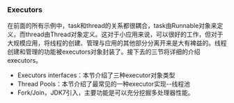 ### Executors

在前面的所有示例中，task和thread的关系都很耦合，task由Runnable对象来定义，而thread由Thread对象定义。这对于小应用来说，可以很好的工作，但对于大规模应用，将线程的创建、管理与应用的其他部分分离开来是大有裨益的。线程创建和管理的功能被executors对象封装了。接下去的三节将详细的介绍executors。


* Executors interfaces：本节介绍了三种executor对象类型
* Thread Pools：本节介绍了最常见的一种executor实现--线程池
* Fork/Join，JDK7引入，主要功能是可以充分挖掘多处理器性能。
